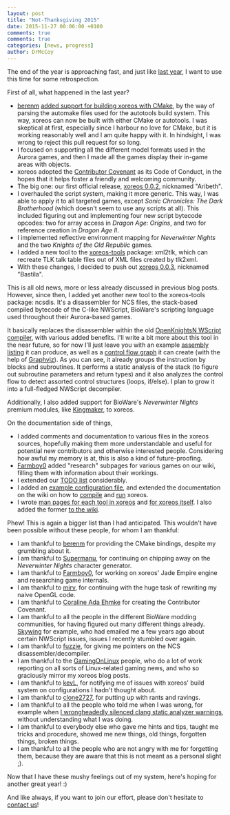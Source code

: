 ```yaml
---
layout: post
title: "Not-Thanksgiving 2015"
date: 2015-11-27 00:06:00 +0100
comments: true
comments: true
categories: [news, progress]
author: DrMcCoy
---
```


The end of the year is approaching fast, and just like [last year](/blog/2014/11/29/not-thanksgiving/), I want to use this time for some retrospection.

First of all, what happened in the last year?

* [berenm](https://github.com/berenm) [added support for building xoreos with CMake](https://github.com/xoreos/xoreos/pull/57), by the way of parsing the automake files used for the autotools build system. This way, xoreos can now be built with either CMake or autotools. I was skeptical at first, especially since I harbour no love for CMake, but it is working reasonably well and I am quite happy with it. In hindsight, I was wrong to reject this pull request for so long.
* I focused on supporting all the different model formats used in the Aurora games, and then I made all the games display their in-game areas with objects.
* xoreos adopted the [Contributor Covenant](https://github.com/xoreos/xoreos/blob/master/CODE_OF_CONDUCT.md) as its Code of Conduct, in the hopes that it helps foster a friendly and welcoming community.
* The big one: our first official release, [xoreos 0.0.2](/blog/2015/07/27/xoreos-0-dot-0-2-aribeth-released/), nicknamed "Aribeth".
* I overhauled the script system, making it more generic. This way, I was able to apply it to all targeted games, except *Sonic Chronicles: The Dark Brotherhood* (which doesn't seem to use any scripts at all). This included figuring out and implementing four new script bytecode opcodes: two for array access in *Dragon Age: Origins*, and two for reference creation in *Dragon Age II*.
* I implemented reflective environment mapping for *Neverwinter Nights* and the two *Knights of the Old Republic* games.
* I added a new tool to the [xoreos-tools](https://github.com/xoreos/xoreos-tools) package: xml2tlk, which can recreate TLK talk table files out of XML files created by tlk2xml.
* With these changes, I decided to push out [xoreos 0.0.3](/blog/2015/09/30/xoreos-0-dot-0-3-bastila-released/), nicknamed "Bastila".

This is all old news, more or less already discussed in previous blog posts. However, since then, I added yet another new tool to the xoreos-tools package: ncsdis. It's a disassembler for NCS files, the stack-based compiled bytecode of the C-like NWScript, BioWare's scripting language used throughout their Aurora-based games.

It basically replaces the disassembler within the old [OpenKnightsN WScript compiler](https://github.com/DrMcCoy/NWNTools), with various added benefits. I'll write a bit more about this tool in the near future, so for now I'll just leave you with an example [assembly listing](https://gist.github.com/DrMcCoy/a07ccb04fe3f232896e6) it can produce, as well as a [control flow graph](/images/blog/20151127_2443_tr_portal_cl.png) it can create (with the help of [Graphviz](https://en.wikipedia.org/wiki/Graphviz)). As you can see, it already groups the instruction by blocks and subroutines. It performs a static analysis of the stack (to figure out subroutine parameters and return types) and it also analyzes the control flow to detect assorted control structures (loops, if/else). I plan to grow it into a full-fledged NWScript decompiler.

Additionally, I also added support for BioWare's *Neverwinter Nights* premium modules, like [Kingmaker](https://en.wikipedia.org/wiki/Neverwinter_Nights:_Kingmaker), to xoreos.

On the documentation side of things,

* I added comments and documentation to various files in the xoreos sources, hopefully making them more understandable and useful for potential new contributors and otherwise interested people. Considering how awful my memory is at, this is also a kind of future-proofing.
* [Farmboy0](https://github.com/farmboy0) added "research" subpages for various games on our wiki, filling them with information about their workings.
* I extended our [TODO list](https://wiki.xoreos.org/index.php?title=TODO) considerably.
* I added an [example configuration file](https://github.com/xoreos/xoreos/blob/master/doc/xoreos.conf.example), and extended the documentation on the wiki on how to [compile](https://wiki.xoreos.org/index.php?title=Compiling_xoreos) and [run](https://wiki.xoreos.org/index.php?title=Running_xoreos) xoreos.
* I wrote [man pages for each tool in xoreos](https://github.com/xoreos/xoreos-tools/tree/master/man) and [for xoreos itself](https://github.com/xoreos/xoreos/tree/master/man). I also added the former [to the wiki](https://wiki.xoreos.org/index.php?title=Running_xoreos-tools).

Phew! This is again a bigger list than I had anticipated. This wouldn't have been possible without these people, for whom I am thankful:

* I am thankful to [berenm](https://github.com/berenm) for providing the CMake bindings, despite my grumbling about it.
* I am thankful to [Supermanu](https://github.com/Supermanu), for continuing on chipping away on the *Neverwinter Nights* character generator.
* I am thankful to [Farmboy0](https://github.com/Farmboy0), for working on xoreos' Jade Empire engine and researching game internals.
* I am thankful to [mirv](https://github.com/mirv-sillyfish), for continuing with the huge task of rewriting my naive OpenGL code.
* I am thankful to [Coraline Ada Ehmke](https://github.com/CoralineAda/) for creating the Contributor Covenant.
* I am thankful to all the people in the different BioWare modding communities, for having figured out many different things already. [Skywing](https://github.com/SkywingvL/) for example, who had emailed me a few years ago about certain NWScript issues, issues I recently stumbled over again.
* I am thankful to [fuzzie](https://github.com/fuzzie), for giving me pointers on the NCS disassembler/decompiler.
* I am thankful to the [GamingOnLinux](http://www.gamingonlinux.com/) people, who do a lot of work reporting on all sorts of Linux-related gaming news, and who so graciously mirror my xoreos blog posts.
* I am thankful to [kevL](https://github.com/kevL), for notifying me of issues with xoreos' build system on configurations I hadn't thought about.
* I am thankful to [clone2727](http://clone2727.blogspot.com/), for putting up with rants and ravings.
* I am thankful to all the people who told me when I was wrong, for example when [I wrongheadedly silenced clang static analyzer warnings](https://github.com/xoreos/xoreos/commit/bfe06f4c357df2ddaf0ff6ee0b44ef9ff654873c#commitcomment-14211110), without understanding what I was doing.
* I am thankful to everybody else who gave me hints and tips, taught me tricks and procedure, showed me new things, old things, forgotten things, broken things.
* I am thankful to all the people who are not angry with me for forgetting them, because they are aware that this is not meant as a personal slight ;).

Now that I have these mushy feelings out of my system, here's hoping for another great year! :)

And like always, if you want to join our effort, please don't hesitate to [contact us](https://wiki.xoreos.org/index.php?title=Contact_us)!
